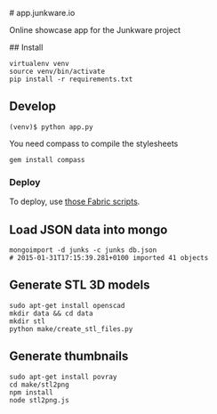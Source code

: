 # app.junkware.io

Online showcase app for the Junkware project

## Install

    virtualenv venv
    source venv/bin/activate
    pip install -r requirements.txt


## Develop 

    (venv)$ python app.py

You need compass to compile the stylesheets

    gem install compass


### Deploy

To deploy, use [those Fabric scripts](https://github.com/clemsos/flask-fabric-deploy).

## Load JSON data into mongo

    mongoimport -d junks -c junks db.json 
    # 2015-01-31T17:15:39.281+0100 imported 41 objects

## Generate STL 3D models

    sudo apt-get install openscad 
    mkdir data && cd data
    mkdir stl
    python make/create_stl_files.py

## Generate thumbnails

    sudo apt-get install povray
    cd make/stl2png
    npm install
    node stl2png.js
